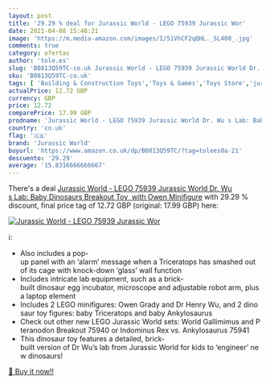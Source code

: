 ```yaml
---
layout: post
title: '29.29 % deal for Jurassic World - LEGO 75939 Jurassic Wor'
date: 2021-04-08 15:48:21
image: 'https://m.media-amazon.com/images/I/51VhCF2qQHL._SL400_.jpg'
comments: true
category: ofertas
author: 'tole.es'
slug: 'B0813Q59TC-co.uk Jurassic World - LEGO 75939 Jurassic World Dr. Wu s...'
sku: 'B0813Q59TC-co.uk'
tags: [ 'Building & Construction Toys','Toys & Games','Toys Store','jurassic world','lego', ]
actualPrice: 12.72 GBP
currency: GBP
price: 12.72
comparePrice: 17.99 GBP
prodname: 'Jurassic World - LEGO 75939 Jurassic World Dr. Wu s Lab: Baby Dinosaurs Breakout Toy  with Owen Minifigure'
country: 'co.uk'
flag: '🇬🇧'
brand: 'Jurassic World'
buyurl: 'https://www.amazon.co.uk/dp/B0813Q59TC/?tag=tolees0a-21'
descuento: '29.29'
average: '15.8316666666667'
---
```


There's a deal [Jurassic World - LEGO 75939 Jurassic World Dr. Wu s Lab: Baby Dinosaurs Breakout Toy  with Owen Minifigure](https://www.amazon.co.uk/dp/B0813Q59TC/?tag=tolees0a-21)  with  29.29 % discount, final price tag of  12.72 GBP (original: 17.99 GBP) here:

[![Jurassic World - LEGO 75939 Jurassic Wor](https://m.media-amazon.com/images/I/51VhCF2qQHL._SL400_.jpg)](https://www.amazon.co.uk/dp/B0813Q59TC/?tag=tolees0a-21)

ℹ️:

- Also includes a pop-up panel with an ‘alarm’ message when a Triceratops has smashed out of its cage with knock-down ‘glass’ wall function
- Includes intricate lab equipment, such as a brick-built dinosaur egg incubator, microscope and adjustable robot arm, plus a laptop element
- Includes 2 LEGO minifigures: Owen Grady and Dr Henry Wu, and 2 dinosaur toy figures: baby Triceratops and baby Ankylosaurus
- Check out other new LEGO Jurassic World sets: World Gallimimus and Pteranodon Breakout 75940 or Indominus Rex vs. Ankylosaurus 75941
- This dinosaur toy features a detailed, brick-built version of Dr Wu’s lab from Jurassic World for kids to ‘engineer’ new dinosaurs!

[🛒 Buy it now!!](https://www.amazon.co.uk/dp/B0813Q59TC/?tag=tolees0a-21)
